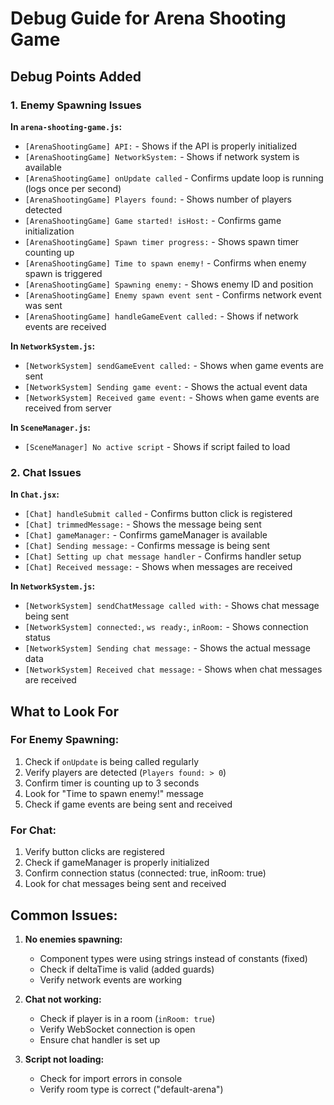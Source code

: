 # Debug Guide for Arena Shooting Game

## Debug Points Added

### 1. Enemy Spawning Issues

**In `arena-shooting-game.js`:**
- `[ArenaShootingGame] API:` - Shows if the API is properly initialized
- `[ArenaShootingGame] NetworkSystem:` - Shows if network system is available
- `[ArenaShootingGame] onUpdate called` - Confirms update loop is running (logs once per second)
- `[ArenaShootingGame] Players found:` - Shows number of players detected
- `[ArenaShootingGame] Game started! isHost:` - Confirms game initialization
- `[ArenaShootingGame] Spawn timer progress:` - Shows spawn timer counting up
- `[ArenaShootingGame] Time to spawn enemy!` - Confirms when enemy spawn is triggered
- `[ArenaShootingGame] Spawning enemy:` - Shows enemy ID and position
- `[ArenaShootingGame] Enemy spawn event sent` - Confirms network event was sent
- `[ArenaShootingGame] handleGameEvent called:` - Shows if network events are received

**In `NetworkSystem.js`:**
- `[NetworkSystem] sendGameEvent called:` - Shows when game events are sent
- `[NetworkSystem] Sending game event:` - Shows the actual event data
- `[NetworkSystem] Received game event:` - Shows when game events are received from server

**In `SceneManager.js`:**
- `[SceneManager] No active script` - Shows if script failed to load

### 2. Chat Issues

**In `Chat.jsx`:**
- `[Chat] handleSubmit called` - Confirms button click is registered
- `[Chat] trimmedMessage:` - Shows the message being sent
- `[Chat] gameManager:` - Confirms gameManager is available
- `[Chat] Sending message:` - Confirms message is being sent
- `[Chat] Setting up chat message handler` - Confirms handler setup
- `[Chat] Received message:` - Shows when messages are received

**In `NetworkSystem.js`:**
- `[NetworkSystem] sendChatMessage called with:` - Shows chat message being sent
- `[NetworkSystem] connected:`, `ws ready:`, `inRoom:` - Shows connection status
- `[NetworkSystem] Sending chat message:` - Shows the actual message data
- `[NetworkSystem] Received chat message:` - Shows when chat messages are received

## What to Look For

### For Enemy Spawning:
1. Check if `onUpdate` is being called regularly
2. Verify players are detected (`Players found: > 0`)
3. Confirm timer is counting up to 3 seconds
4. Look for "Time to spawn enemy!" message
5. Check if game events are being sent and received

### For Chat:
1. Verify button clicks are registered
2. Check if gameManager is properly initialized
3. Confirm connection status (connected: true, inRoom: true)
4. Look for chat messages being sent and received

## Common Issues:

1. **No enemies spawning:**
   - Component types were using strings instead of constants (fixed)
   - Check if deltaTime is valid (added guards)
   - Verify network events are working

2. **Chat not working:**
   - Check if player is in a room (`inRoom: true`)
   - Verify WebSocket connection is open
   - Ensure chat handler is set up

3. **Script not loading:**
   - Check for import errors in console
   - Verify room type is correct ("default-arena")